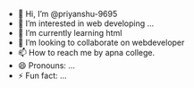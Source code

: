 - 👋 Hi, I’m @priyanshu-9695
- 👀 I’m interested in web developing  ...
- 🌱 I’m currently learning html
- 💞️ I’m looking to collaborate on webdeveloper 
- 📫 How to reach me by apna college.
- 😄 Pronouns: ...
- ⚡ Fun fact: ...

<!---
priyanshu-9695/priyanshu-9695 is a ✨ special ✨ repository because its `README.md` (this file) appears on your GitHub profile.
You can click the Preview link to take a look at your changes.
--->
